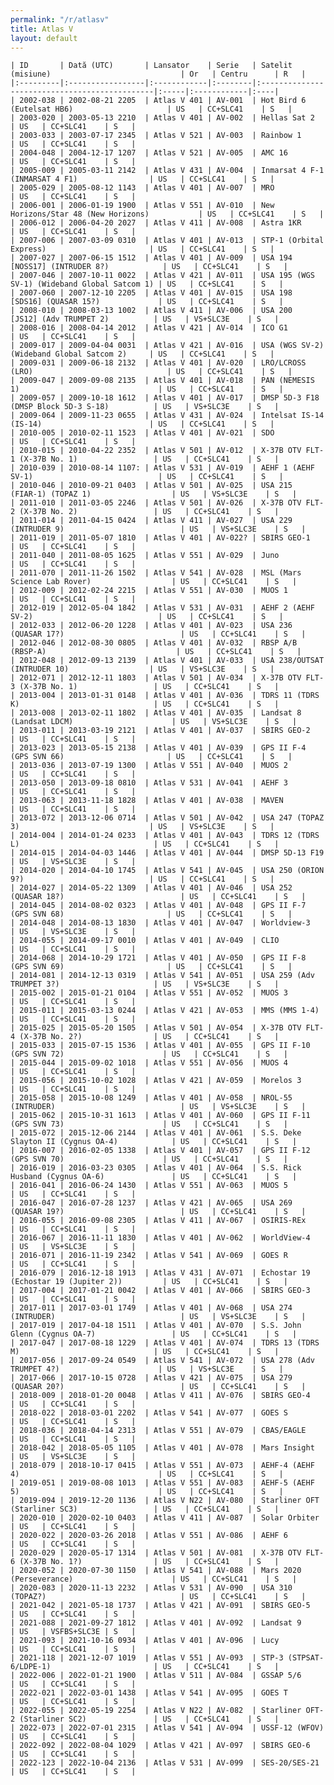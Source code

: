 ```yaml
---
permalink: "/r/atlasv"
title: Atlas V
layout: default
---
```


    | ID       | Dată (UTC)       | Lansator    | Serie   | Satelit (misiune)                             | Or   | Centru      | R   |
    |:---------|:-----------------|:------------|:--------|:----------------------------------------------|:-----|:------------|:----|
    | 2002-038 | 2002-08-21 2205  | Atlas V 401 | AV-001  | Hot Bird 6 (Eutelsat HB6)                     | US   | CC+SLC41    | S   |
    | 2003-020 | 2003-05-13 2210  | Atlas V 401 | AV-002  | Hellas Sat 2                                  | US   | CC+SLC41    | S   |
    | 2003-033 | 2003-07-17 2345  | Atlas V 521 | AV-003  | Rainbow 1                                     | US   | CC+SLC41    | S   |
    | 2004-048 | 2004-12-17 1207  | Atlas V 521 | AV-005  | AMC 16                                        | US   | CC+SLC41    | S   |
    | 2005-009 | 2005-03-11 2142  | Atlas V 431 | AV-004  | Inmarsat 4 F-1 (INMARSAT 4 F1)                | US   | CC+SLC41    | S   |
    | 2005-029 | 2005-08-12 1143  | Atlas V 401 | AV-007  | MRO                                           | US   | CC+SLC41    | S   |
    | 2006-001 | 2006-01-19 1900  | Atlas V 551 | AV-010  | New Horizons/Star 48 (New Horizons)           | US   | CC+SLC41    | S   |
    | 2006-012 | 2006-04-20 2027  | Atlas V 411 | AV-008  | Astra 1KR                                     | US   | CC+SLC41    | S   |
    | 2007-006 | 2007-03-09 0310  | Atlas V 401 | AV-013  | STP-1 (Orbital Express)                       | US   | CC+SLC41    | S   |
    | 2007-027 | 2007-06-15 1512  | Atlas V 401 | AV-009  | USA 194     [NOSS17] (INTRUDER 8?)            | US   | CC+SLC41    | S   |
    | 2007-046 | 2007-10-11 0022  | Atlas V 421 | AV-011  | USA 195 (WGS SV-1) (Wideband Global Satcom 1) | US   | CC+SLC41    | S   |
    | 2007-060 | 2007-12-10 2205  | Atlas V 401 | AV-015  | USA 198      [SDS16] (QUASAR 15?)             | US   | CC+SLC41    | S   |
    | 2008-010 | 2008-03-13 1002  | Atlas V 411 | AV-006  | USA 200       [JS12] (Adv TRUMPET 2)          | US   | VS+SLC3E    | S   |
    | 2008-016 | 2008-04-14 2012  | Atlas V 421 | AV-014  | ICO G1                                        | US   | CC+SLC41    | S   |
    | 2009-017 | 2009-04-04 0031  | Atlas V 421 | AV-016  | USA (WGS SV-2) (Wideband Global Satcom 2)     | US   | CC+SLC41    | S   |
    | 2009-031 | 2009-06-18 2132  | Atlas V 401 | AV-020  | LRO/LCROSS (LRO)                              | US   | CC+SLC41    | S   |
    | 2009-047 | 2009-09-08 2135  | Atlas V 401 | AV-018  | PAN (NEMESIS 1)                               | US   | CC+SLC41    | S   |
    | 2009-057 | 2009-10-18 1612  | Atlas V 401 | AV-017  | DMSP 5D-3 F18 (DMSP Block 5D-3 S-18)          | US   | VS+SLC3E    | S   |
    | 2009-064 | 2009-11-23 0655  | Atlas V 431 | AV-024  | Intelsat IS-14 (IS-14)                        | US   | CC+SLC41    | S   |
    | 2010-005 | 2010-02-11 1523  | Atlas V 401 | AV-021  | SDO                                           | US   | CC+SLC41    | S   |
    | 2010-015 | 2010-04-22 2352  | Atlas V 501 | AV-012  | X-37B OTV FLT-1 (X-37B No. 1)                 | US   | CC+SLC41    | S   |
    | 2010-039 | 2010-08-14 1107: | Atlas V 531 | AV-019  | AEHF 1 (AEHF SV-1)                            | US   | CC+SLC41    | S   |
    | 2010-046 | 2010-09-21 0403  | Atlas V 501 | AV-025  | USA 215   (FIAR-1) (TOPAZ 1)                  | US   | VS+SLC3E    | S   |
    | 2011-010 | 2011-03-05 2246  | Atlas V 501 | AV-026  | X-37B OTV FLT-2 (X-37B No. 2)                 | US   | CC+SLC41    | S   |
    | 2011-014 | 2011-04-15 0424  | Atlas V 411 | AV-027  | USA 229 (INTRUDER 9)                          | US   | VS+SLC3E    | S   |
    | 2011-019 | 2011-05-07 1810  | Atlas V 401 | AV-022? | SBIRS GEO-1                                   | US   | CC+SLC41    | S   |
    | 2011-040 | 2011-08-05 1625  | Atlas V 551 | AV-029  | Juno                                          | US   | CC+SLC41    | S   |
    | 2011-070 | 2011-11-26 1502  | Atlas V 541 | AV-028  | MSL (Mars Science Lab Rover)                  | US   | CC+SLC41    | S   |
    | 2012-009 | 2012-02-24 2215  | Atlas V 551 | AV-030  | MUOS 1                                        | US   | CC+SLC41    | S   |
    | 2012-019 | 2012-05-04 1842  | Atlas V 531 | AV-031  | AEHF 2 (AEHF SV-2)                            | US   | CC+SLC41    | S   |
    | 2012-033 | 2012-06-20 1228  | Atlas V 401 | AV-023  | USA 236 (QUASAR 17?)                          | US   | CC+SLC41    | S   |
    | 2012-046 | 2012-08-30 0805  | Atlas V 401 | AV-032  | RBSP A/B (RBSP-A)                             | US   | CC+SLC41    | S   |
    | 2012-048 | 2012-09-13 2139  | Atlas V 401 | AV-033  | USA 238/OUTSAT (INTRUDER 10)                  | US   | VS+SLC3E    | S   |
    | 2012-071 | 2012-12-11 1803  | Atlas V 501 | AV-034  | X-37B OTV FLT-3 (X-37B No. 1)                 | US   | CC+SLC41    | S   |
    | 2013-004 | 2013-01-31 0148  | Atlas V 401 | AV-036  | TDRS 11 (TDRS K)                              | US   | CC+SLC41    | S   |
    | 2013-008 | 2013-02-11 1802  | Atlas V 401 | AV-035  | Landsat 8 (Landsat LDCM)                      | US   | VS+SLC3E    | S   |
    | 2013-011 | 2013-03-19 2121  | Atlas V 401 | AV-037  | SBIRS GEO-2                                   | US   | CC+SLC41    | S   |
    | 2013-023 | 2013-05-15 2138  | Atlas V 401 | AV-039  | GPS II F-4 (GPS SVN 66)                       | US   | CC+SLC41    | S   |
    | 2013-036 | 2013-07-19 1300  | Atlas V 551 | AV-040  | MUOS 2                                        | US   | CC+SLC41    | S   |
    | 2013-050 | 2013-09-18 0810  | Atlas V 531 | AV-041  | AEHF 3                                        | US   | CC+SLC41    | S   |
    | 2013-063 | 2013-11-18 1828  | Atlas V 401 | AV-038  | MAVEN                                         | US   | CC+SLC41    | S   |
    | 2013-072 | 2013-12-06 0714  | Atlas V 501 | AV-042  | USA 247 (TOPAZ 3)                             | US   | VS+SLC3E    | S   |
    | 2014-004 | 2014-01-24 0233  | Atlas V 401 | AV-043  | TDRS 12 (TDRS L)                              | US   | CC+SLC41    | S   |
    | 2014-015 | 2014-04-03 1446  | Atlas V 401 | AV-044  | DMSP 5D-13 F19                                | US   | VS+SLC3E    | S   |
    | 2014-020 | 2014-04-10 1745  | Atlas V 541 | AV-045  | USA 250 (ORION 9?)                            | US   | CC+SLC41    | S   |
    | 2014-027 | 2014-05-22 1309  | Atlas V 401 | AV-046  | USA 252 (QUASAR 18?)                          | US   | CC+SLC41    | S   |
    | 2014-045 | 2014-08-02 0323  | Atlas V 401 | AV-048  | GPS II F-7 (GPS SVN 68)                       | US   | CC+SLC41    | S   |
    | 2014-048 | 2014-08-13 1830  | Atlas V 401 | AV-047  | Worldview-3                                   | US   | VS+SLC3E    | S   |
    | 2014-055 | 2014-09-17 0010  | Atlas V 401 | AV-049  | CLIO                                          | US   | CC+SLC41    | S   |
    | 2014-068 | 2014-10-29 1721  | Atlas V 401 | AV-050  | GPS II F-8 (GPS SVN 69)                       | US   | CC+SLC41    | S   |
    | 2014-081 | 2014-12-13 0319  | Atlas V 541 | AV-051  | USA 259 (Adv  TRUMPET 3?)                     | US   | VS+SLC3E    | S   |
    | 2015-002 | 2015-01-21 0104  | Atlas V 551 | AV-052  | MUOS 3                                        | US   | CC+SLC41    | S   |
    | 2015-011 | 2015-03-13 0244  | Atlas V 421 | AV-053  | MMS (MMS 1-4)                                 | US   | CC+SLC41    | S   |
    | 2015-025 | 2015-05-20 1505  | Atlas V 501 | AV-054  | X-37B OTV FLT-4 (X-37B No. 2?)                | US   | CC+SLC41    | S   |
    | 2015-033 | 2015-07-15 1536  | Atlas V 401 | AV-055  | GPS II F-10 (GPS SVN 72)                      | US   | CC+SLC41    | S   |
    | 2015-044 | 2015-09-02 1018  | Atlas V 551 | AV-056  | MUOS 4                                        | US   | CC+SLC41    | S   |
    | 2015-056 | 2015-10-02 1028  | Atlas V 421 | AV-059  | Morelos 3                                     | US   | CC+SLC41    | S   |
    | 2015-058 | 2015-10-08 1249  | Atlas V 401 | AV-058  | NROL-55 (INTRUDER)                            | US   | VS+SLC3E    | S   |
    | 2015-062 | 2015-10-31 1613  | Atlas V 401 | AV-060  | GPS II F-11 (GPS SVN 73)                      | US   | CC+SLC41    | S   |
    | 2015-072 | 2015-12-06 2144  | Atlas V 401 | AV-061  | S.S. Deke Slayton II (Cygnus OA-4)            | US   | CC+SLC41    | S   |
    | 2016-007 | 2016-02-05 1338  | Atlas V 401 | AV-057  | GPS II F-12 (GPS SVN 70)                      | US   | CC+SLC41    | S   |
    | 2016-019 | 2016-03-23 0305  | Atlas V 401 | AV-064  | S.S. Rick Husband (Cygnus OA-6)               | US   | CC+SLC41    | S   |
    | 2016-041 | 2016-06-24 1430  | Atlas V 551 | AV-063  | MUOS 5                                        | US   | CC+SLC41    | S   |
    | 2016-047 | 2016-07-28 1237  | Atlas V 421 | AV-065  | USA 269 (QUASAR 19?)                          | US   | CC+SLC41    | S   |
    | 2016-055 | 2016-09-08 2305  | Atlas V 411 | AV-067  | OSIRIS-REx                                    | US   | CC+SLC41    | S   |
    | 2016-067 | 2016-11-11 1830  | Atlas V 401 | AV-062  | WorldView-4                                   | US   | VS+SLC3E    | S   |
    | 2016-071 | 2016-11-19 2342  | Atlas V 541 | AV-069  | GOES R                                        | US   | CC+SLC41    | S   |
    | 2016-079 | 2016-12-18 1913  | Atlas V 431 | AV-071  | Echostar 19 (Echostar 19 (Jupiter 2))         | US   | CC+SLC41    | S   |
    | 2017-004 | 2017-01-21 0042  | Atlas V 401 | AV-066  | SBIRS GEO-3                                   | US   | CC+SLC41    | S   |
    | 2017-011 | 2017-03-01 1749  | Atlas V 401 | AV-068  | USA 274 (INTRUDER)                            | US   | VS+SLC3E    | S   |
    | 2017-019 | 2017-04-18 1511  | Atlas V 401 | AV-070  | S.S. John Glenn (Cygnus OA-7)                 | US   | CC+SLC41    | S   |
    | 2017-047 | 2017-08-18 1229  | Atlas V 401 | AV-074  | TDRS 13 (TDRS M)                              | US   | CC+SLC41    | S   |
    | 2017-056 | 2017-09-24 0549  | Atlas V 541 | AV-072  | USA 278 (Adv TRUMPET 4?)                      | US   | VS+SLC3E    | S   |
    | 2017-066 | 2017-10-15 0728  | Atlas V 421 | AV-075  | USA 279 (QUASAR 20?)                          | US   | CC+SLC41    | S   |
    | 2018-009 | 2018-01-20 0048  | Atlas V 411 | AV-076  | SBIRS GEO-4                                   | US   | CC+SLC41    | S   |
    | 2018-022 | 2018-03-01 2202  | Atlas V 541 | AV-077  | GOES S                                        | US   | CC+SLC41    | S   |
    | 2018-036 | 2018-04-14 2313  | Atlas V 551 | AV-079  | CBAS/EAGLE                                    | US   | CC+SLC41    | S   |
    | 2018-042 | 2018-05-05 1105  | Atlas V 401 | AV-078  | Mars Insight                                  | US   | VS+SLC3E    | S   |
    | 2018-079 | 2018-10-17 0415  | Atlas V 551 | AV-073  | AEHF-4 (AEHF 4)                               | US   | CC+SLC41    | S   |
    | 2019-051 | 2019-08-08 1013  | Atlas V 551 | AV-083  | AEHF-5 (AEHF 5)                               | US   | CC+SLC41    | S   |
    | 2019-094 | 2019-12-20 1136  | Atlas V N22 | AV-080  | Starliner OFT (Starliner SC3)                 | US   | CC+SLC41    | S   |
    | 2020-010 | 2020-02-10 0403  | Atlas V 411 | AV-087  | Solar Orbiter                                 | US   | CC+SLC41    | S   |
    | 2020-022 | 2020-03-26 2018  | Atlas V 551 | AV-086  | AEHF 6                                        | US   | CC+SLC41    | S   |
    | 2020-029 | 2020-05-17 1314  | Atlas V 501 | AV-081  | X-37B OTV FLT-6 (X-37B No. 1?)                | US   | CC+SLC41    | S   |
    | 2020-052 | 2020-07-30 1150  | Atlas V 541 | AV-088  | Mars 2020 (Perseverance)                      | US   | CC+SLC41    | S   |
    | 2020-083 | 2020-11-13 2232  | Atlas V 531 | AV-090  | USA 310 (TOPAZ?)                              | US   | CC+SLC41    | S   |
    | 2021-042 | 2021-05-18 1737  | Atlas V 421 | AV-091  | SBIRS GEO-5                                   | US   | CC+SLC41    | S   |
    | 2021-088 | 2021-09-27 1812  | Atlas V 401 | AV-092  | Landsat 9                                     | US   | VSFBS+SLC3E | S   |
    | 2021-093 | 2021-10-16 0934  | Atlas V 401 | AV-096  | Lucy                                          | US   | CC+SLC41    | S   |
    | 2021-118 | 2021-12-07 1019  | Atlas V 551 | AV-093  | STP-3 (STPSAT-6/LDPE-1)                       | US   | CC+SLC41    | S   |
    | 2022-006 | 2022-01-21 1900  | Atlas V 511 | AV-084  | GSSAP 5/6                                     | US   | CC+SLC41    | S   |
    | 2022-021 | 2022-03-01 1438  | Atlas V 541 | AV-095  | GOES T                                        | US   | CC+SLC41    | S   |
    | 2022-055 | 2022-05-19 2254  | Atlas V N22 | AV-082  | Starliner OFT-2 (Starliner SC2)               | US   | CC+SLC41    | S   |
    | 2022-073 | 2022-07-01 2315  | Atlas V 541 | AV-094  | USSF-12 (WFOV)                                | US   | CC+SLC41    | S   |
    | 2022-092 | 2022-08-04 1029  | Atlas V 421 | AV-097  | SBIRS GEO-6                                   | US   | CC+SLC41    | S   |
    | 2022-123 | 2022-10-04 2136  | Atlas V 531 | AV-099  | SES-20/SES-21                                 | US   | CC+SLC41    | S   |

